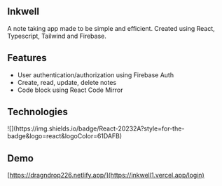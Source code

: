 ## Inkwell

A note taking app made to be simple and efficient. Created using React, Typescript, Tailwind and Firebase.

## Features

* User authentication/authorization using Firebase Auth
* Create, read, update, delete notes
* Code block using React Code Mirror

## Technologies

<div>
![](https://img.shields.io/badge/React-20232A?style=for-the-badge&logo=react&logoColor=61DAFB)
  

</div>

## Demo

[https://dragndrop226.netlify.app/](https://inkwell1.vercel.app/login)

